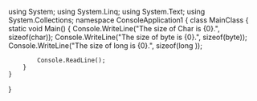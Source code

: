 using System;
using System.Linq;
using System.Text;
using System.Collections;
namespace ConsoleApplication1
{
    class MainClass
    {
        static void Main()
        {
            Console.WriteLine("The size of Char is {0}.", sizeof(char));
            Console.WriteLine("The size of byte is {0}.", sizeof(byte));
            Console.WriteLine("The size of long is {0}.", sizeof(long ));

            Console.ReadLine();
        }
    }
}
